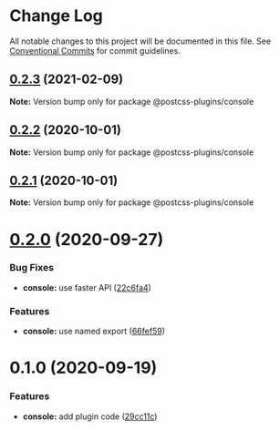 # Change Log

All notable changes to this project will be documented in this file.
See [Conventional Commits](https://conventionalcommits.org) for commit guidelines.

## [0.2.3](https://github.com/ezavile/postcss-plugins/compare/@postcss-plugins/console@0.2.2...@postcss-plugins/console@0.2.3) (2021-02-09)

**Note:** Version bump only for package @postcss-plugins/console





## [0.2.2](https://github.com/ezavile/postcss-plugins/compare/@postcss-plugins/console@0.2.1...@postcss-plugins/console@0.2.2) (2020-10-01)

**Note:** Version bump only for package @postcss-plugins/console





## [0.2.1](https://github.com/ezavile/postcss-plugins/compare/@postcss-plugins/console@0.2.0...@postcss-plugins/console@0.2.1) (2020-10-01)

**Note:** Version bump only for package @postcss-plugins/console





# [0.2.0](https://github.com/ezavile/postcss-plugins/compare/@postcss-plugins/console@0.1.0...@postcss-plugins/console@0.2.0) (2020-09-27)


### Bug Fixes

* **console:** use faster API ([22c6fa4](https://github.com/ezavile/postcss-plugins/commit/22c6fa4545318ee94202734ca48bb896886bef50))


### Features

* **console:** use named export ([66fef59](https://github.com/ezavile/postcss-plugins/commit/66fef59618dd606779478406c2e1b76dc0e5885a))





# 0.1.0 (2020-09-19)


### Features

* **console:** add plugin code ([29cc11c](https://github.com/ezavile/postcss-plugins/commit/29cc11cb7b1f98aa0a8f1dcb7ef5d501a6dae145))
